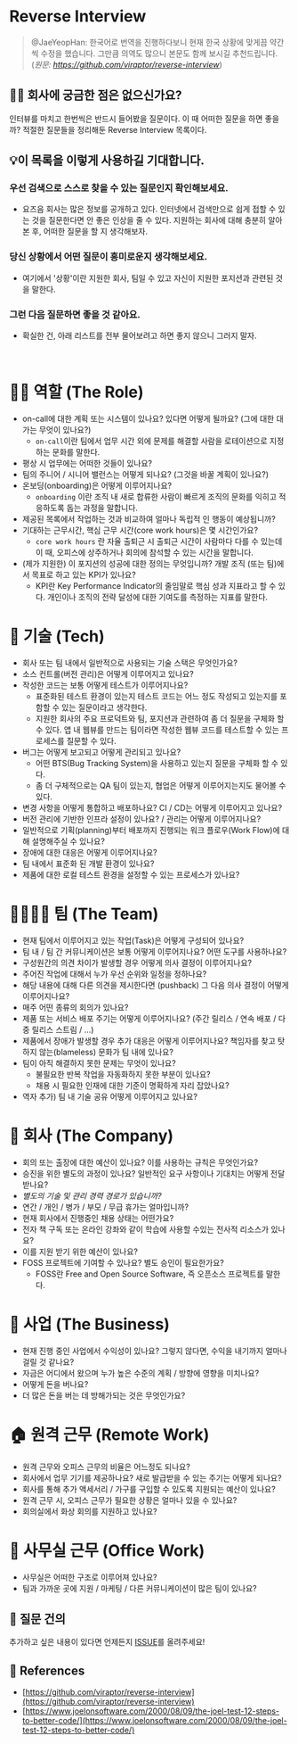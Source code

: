 # Reverse Interview

> @JaeYeopHan: 한국어로 번역을 진행하다보니 현재 한국 상황에 맞게끔 약간씩 수정을 했습니다. 그만큼 의역도 많으니 본문도 함께 보시길 추천드립니다. (_원문: https://github.com/viraptor/reverse-interview_)

## 👨‍💻 회사에 궁금한 점은 없으신가요?

인터뷰를 마치고 한번씩은 반드시 들어봤을 질문이다. 이 때 어떠한 질문을 하면 좋을까? 적절한 질문들을 정리해둔 Reverse Interview 목록이다.

## 💡이 목록을 이렇게 사용하길 기대합니다.

### 우선 검색으로 스스로 찾을 수 있는 질문인지 확인해보세요.

- 요즈음 회사는 많은 정보를 공개하고 있다. 인터넷에서 검색만으로 쉽게 접할 수 있는 것을 질문한다면 안 좋은 인상을 줄 수 있다. 지원하는 회사에 대해 충분히 알아본 후, 어떠한 질문을 할 지 생각해보자.

### 당신 상황에서 어떤 질문이 흥미로운지 생각해보세요.

- 여기에서 '상황'이란 지원한 회사, 팀일 수 있고 자신이 지원한 포지션과 관련된 것을 말한다.

### 그런 다음 질문하면 좋을 것 같아요.

- 확실한 건, 아래 리스트를 전부 물어보려고 하면 좋지 않으니 그러지 말자.

<br />

# 💁‍♂️ 역할 (The Role)

- on-call에 대한 계획 또는 시스템이 있나요? 있다면 어떻게 될까요? (그에 대한 대가는 무엇이 있나요?)
    - `on-call`이란 팀에서 업무 시간 외에 문제를 해결할 사람을 로테이션으로 지정하는 문화를 말한다.
- 평상 시 업무에는 어떠한 것들이 있나요?
- 팀의 주니어 / 시니어 밸런스는 어떻게 되나요? (그것을 바꿀 계획이 있나요?)
- 온보딩(onboarding)은 어떻게 이루어지나요?
    - `onboarding` 이란 조직 내 새로 합류한 사람이 빠르게 조직의 문화를 익히고 적응하도록 돕는 과정을 말합니다.
- 제공된 목록에서 작업하는 것과 비교하여 얼마나 독립적 인 행동이 예상됩니까?
- 기대하는 근무시간, 핵심 근무 시간(core work hours)은 몇 시간인가요?
    - `core work hours` 란 자율 출퇴근 시 출퇴근 시간이 사람마다 다를 수 있는데 이 때, 오피스에 상주하거나 회의에 참석할 수 있는 시간을 말합니다.
- (제가 지원한) 이 포지션의 성공에 대한 정의는 무엇입니까? 개발 조직 (또는 팀)에서 목표로 하고 있는 KPI가 있나요?
    - KPI란 Key Performance Indicator의 줄임말로 핵심 성과 지표라고 할 수 있다. 개인이나 조직의 전략 달성에 대한 기여도를 측정하는 지표를 말한다.

# 🚀 기술 (Tech)

- 회사 또는 팀 내에서 일반적으로 사용되는 기술 스택은 무엇인가요?
- 소스 컨트롤(버전 관리)은 어떻게 이루어지고 있나요?
- 작성한 코드는 보통 어떻게 테스트가 이루어지나요?
    - 표준화된 테스트 환경이 있는지 테스트 코드는 어느 정도 작성되고 있는지를 포함할 수 있는 질문이라고 생각한다.
    - 지원한 회사의 주요 프로덕트와 팀, 포지션과 관련하여 좀 더 질문을 구체화 할 수 있다. 앱 내 웹뷰를 만드는 팀이라면 작성한 웹뷰 코드를 테스트할 수 있는 프로세스를 질문할 수 있다.
- 버그는 어떻게 보고되고 어떻게 관리되고 있나요?
    - 어떤 BTS(Bug Tracking System)을 사용하고 있는지 질문을 구체화 할 수 있다.
    - 좀 더 구체적으로는 QA 팀이 있는지, 협업은 어떻게 이루어지는지도 물어볼 수 있다.
- 변경 사항을 어떻게 통합하고 배포하나요? CI / CD는 어떻게 이루어지고 있나요?
- 버전 관리에 기반한 인프라 설정이 있나요? / 관리는 어떻게 이루어지나요?
- 일반적으로 기획(planning)부터 배포까지 진행되는 워크 플로우(Work Flow)에 대해 설명해주실 수 있나요?
- 장애에 대한 대응은 어떻게 이루어지나요?
- 팀 내에서 표준화 된 개발 환경이 있나요?
- 제품에 대한 로컬 테스트 환경을 설정할 수 있는 프로세스가 있나요?

# 👨‍👩‍👧‍👧 팀 (The Team)

- 현재 팀에서 이루어지고 있는 작업(Task)은 어떻게 구성되어 있나요?
- 팀 내 / 팀 간 커뮤니케이션은 보통 어떻게 이루어지나요? 어떤 도구를 사용하나요?
- 구성원간의 의견 차이가 발생할 경우 어떻게 의사 결정이 이루어지나요?
- 주어진 작업에 대해서 누가 우선 순위와 일정을 정하나요?
- 해당 내용에 대해 다른 의견을 제시한다면 (pushback) 그 다음 의사 결정이 어떻게 이루어지나요?
- 매주 어떤 종류의 회의가 있나요?
- 제품 또는 서비스 배포 주기는 어떻게 이루어지나요? (주간 릴리스 / 연속 배포 / 다중 릴리스 스트림 / ...)
- 제품에서 장애가 발생할 경우 추가 대응은 어떻게 이루어지나요? 책임자를 찾고 탓하지 않는(blameless) 문화가 팀 내에 있나요?
- 팀이 아직 해결하지 못한 문제는 무엇이 있나요?
    - 불필요한 반복 작업을 자동화하지 못한 부분이 있나요?
    - 채용 시 필요한 인재에 대한 기준이 명확하게 자리 잡았나요?
- 역자 추가) 팀 내 기술 공유 어떻게 이루어지고 있나요?

# 🏬 회사 (The Company)

- 회의 또는 출장에 대한 예산이 있나요? 이를 사용하는 규칙은 무엇인가요?
- 승진을 위한 별도의 과정이 있나요? 일반적인 요구 사항이나 기대치는 어떻게 전달받나요?
- *별도의 기술 및 관리 경력 경로가 있습니까?*
- 연간 / 개인 / 병가 / 부모 / 무급 휴가는 얼마입니까?
- 현재 회사에서 진행중인 채용 상태는 어떤가요?
- 전자 책 구독 또는 온라인 강좌와 같이 학습에 사용할 수있는 전사적 리소스가 있나요?
- 이를 지원 받기 위한 예산이 있나요?
- FOSS 프로젝트에 기여할 수 있나요? 별도 승인이 필요한가요?
    - FOSS란 Free and Open Source Software, 즉 오픈소스 프로젝트를 말한다.

# 🔑 사업 (The Business)

- 현재 진행 중인 사업에서 수익성이 있나요? 그렇지 않다면, 수익을 내기까지 얼마나 걸릴 것 같나요?
- 자금은 어디에서 왔으며 누가 높은 수준의 계획 / 방향에 영향을 미치나요?
- 어떻게 돈을 버나요?
- 더 많은 돈을 버는 데 방해가되는 것은 무엇인가요?

# 🏠 원격 근무 (Remote Work)

- 원격 근무와 오피스 근무의 비율은 어느정도 되나요?
- 회사에서 업무 기기를 제공하나요? 새로 발급받을 수 있는 주기는 어떻게 되나요?
- 회사를 통해 추가 액세서리 / 가구를 구입할 수 있도록 지원되는 예산이 있나요?
- 원격 근무 시, 오피스 근무가 필요한 상황은 얼마나 있을 수 있나요?
- 회의실에서 화상 회의를 지원하고 있나요?

# 🚗 사무실 근무 (Office Work)

- 사무실은 어떠한 구조로 이루어져 있나요?
- 팀과 가까운 곳에 지원 / 마케팅 / 다른 커뮤니케이션이 많은 팀이 있나요?

## 💬 질문 건의

추가하고 싶은 내용이 있다면 언제든지 [ISSUE](https://github.com/JaeYeopHan/Interview_Question_for_Beginner/issues)를 올려주세요!

## 📝 References

- [https://github.com/viraptor/reverse-interview](https://github.com/viraptor/reverse-interview)
- [https://www.joelonsoftware.com/2000/08/09/the-joel-test-12-steps-to-better-code/](https://www.joelonsoftware.com/2000/08/09/the-joel-test-12-steps-to-better-code/)